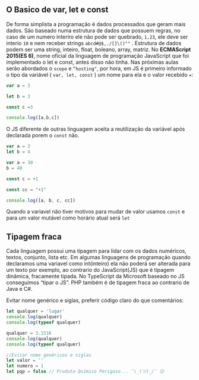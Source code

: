 ## O Basico de var, let e const

De forma simplista a programação é dados processados que geram mais dados. São baseado numa estrutura de dados que possuem regras, no caso de um numero interiro ele não pode ser quebrado, `1,23`, ele deve ser interio `10` e nem receber strings `abcd#@$,./[]\()""` . Estrutura de dados podem ser uma string, inteiro, float, boleano, array, matriz. No **ECMAScript 2015(ES 6)**, nome oficial da linguagem de programação JavaScript que foi implementado o let e const, antes disso não tinha. Nas próximas aulas serão abordados o `scopo` e `“hosting"`, por hora, em JS é primeiro informado o tipo da variável ( `var, let, const` ) um nome para ela e o valor recebido `=`:

```jsx
var a = 3

let b = 3

const c =3

console.log([a,b,c])
```


O JS diferente de outras linguagem aceita a reutilização da variável após declarada porem o `const` não.

```jsx
var a = 3
let b = 4

var a = 30
b = 40

const c = +1

const cc = "+1"

console.log([a, b, c, cc])
```

<!---
<img src="https://i.ibb.co/k16b73X/var-Let-Const.png" alt="vsCode"/>
--->

Quando a variavel não tiver motivos para mudar de valor usamos `const`  e para um valor mutável como horário atual  será `let`

## Tipagem fraca

Cada linguagem possui uma tipagem para lidar com os dados numéricos, textos, conjunto, lista etc. Em algumas linguagens de programação quando declaramos uma variavel como int(inteiro) ela não poderá ser alterada para um texto por exemplo, ao contrario do JavaScript(JS) que é tipagem dinâmica,  fracamente tipada. No TypeScript da Microsoft baseado no JS conseguimos “tipar o JS”. PHP também é de tipagem fraca ao contrario de Java e C#.

Evitar nome genérico e siglas, preferir código claro do que comentários:

```jsx
let qualquer = 'lugar'
console.log(qualquer)
console.log(typeof qualquer)

qualquer = 3.1516
console.log(qualquer)
console.log(typeof qualquer)

//Evitar nome genéricos e siglas
let valor = ''
let numero = 1
let pqp = false // Produto Químico Perigoso... ¯\_(ツ)_/¯ 😐
```
